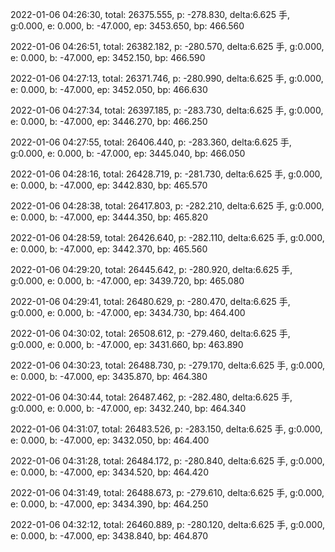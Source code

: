 2022-01-06 04:26:30, total: 26375.555, p: -278.830, delta:6.625 手, g:0.000, e: 0.000, b: -47.000, ep: 3453.650, bp: 466.560

2022-01-06 04:26:51, total: 26382.182, p: -280.570, delta:6.625 手, g:0.000, e: 0.000, b: -47.000, ep: 3452.150, bp: 466.590

2022-01-06 04:27:13, total: 26371.746, p: -280.990, delta:6.625 手, g:0.000, e: 0.000, b: -47.000, ep: 3452.050, bp: 466.630

2022-01-06 04:27:34, total: 26397.185, p: -283.730, delta:6.625 手, g:0.000, e: 0.000, b: -47.000, ep: 3446.270, bp: 466.250

2022-01-06 04:27:55, total: 26406.440, p: -283.360, delta:6.625 手, g:0.000, e: 0.000, b: -47.000, ep: 3445.040, bp: 466.050

2022-01-06 04:28:16, total: 26428.719, p: -281.730, delta:6.625 手, g:0.000, e: 0.000, b: -47.000, ep: 3442.830, bp: 465.570

2022-01-06 04:28:38, total: 26417.803, p: -282.210, delta:6.625 手, g:0.000, e: 0.000, b: -47.000, ep: 3444.350, bp: 465.820

2022-01-06 04:28:59, total: 26426.640, p: -282.110, delta:6.625 手, g:0.000, e: 0.000, b: -47.000, ep: 3442.370, bp: 465.560

2022-01-06 04:29:20, total: 26445.642, p: -280.920, delta:6.625 手, g:0.000, e: 0.000, b: -47.000, ep: 3439.720, bp: 465.080

2022-01-06 04:29:41, total: 26480.629, p: -280.470, delta:6.625 手, g:0.000, e: 0.000, b: -47.000, ep: 3434.730, bp: 464.400

2022-01-06 04:30:02, total: 26508.612, p: -279.460, delta:6.625 手, g:0.000, e: 0.000, b: -47.000, ep: 3431.660, bp: 463.890

2022-01-06 04:30:23, total: 26488.730, p: -279.170, delta:6.625 手, g:0.000, e: 0.000, b: -47.000, ep: 3435.870, bp: 464.380

2022-01-06 04:30:44, total: 26487.462, p: -282.480, delta:6.625 手, g:0.000, e: 0.000, b: -47.000, ep: 3432.240, bp: 464.340

2022-01-06 04:31:07, total: 26483.526, p: -283.150, delta:6.625 手, g:0.000, e: 0.000, b: -47.000, ep: 3432.050, bp: 464.400

2022-01-06 04:31:28, total: 26484.172, p: -280.840, delta:6.625 手, g:0.000, e: 0.000, b: -47.000, ep: 3434.520, bp: 464.420

2022-01-06 04:31:49, total: 26488.673, p: -279.610, delta:6.625 手, g:0.000, e: 0.000, b: -47.000, ep: 3434.390, bp: 464.250

2022-01-06 04:32:12, total: 26460.889, p: -280.120, delta:6.625 手, g:0.000, e: 0.000, b: -47.000, ep: 3438.840, bp: 464.870
